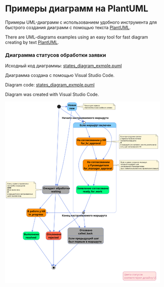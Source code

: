 # Примеры диаграмм на PlantUML
Примеры UML-диаграмм с использованием удобного инструмента для быстрого создания диаграмм с помощью текста [PlantUML](https://plantuml.com/ru/).

There are UML-diagrams examples using an easy tool for fast diagram creating by text [PlantUML](https://plantuml.com/).

### Диаграмма статусов обработки заявки
Исходный код диаграммы: [states_diagram_exmple.puml](https://github.com/okunev-e/plantuml_examples/blob/main/states_diagram_exmple.puml)

Диаграмма создана с помощью Visual Studio Code.

Diagram code: [states_diagram_exmple.puml](https://github.com/okunev-e/plantuml_examples/blob/main/states_diagram_exmple.puml)

Diagram was created with Visual Studio Code.

![Пример диаграммы](https://github.com/okunev-e/plantuml_examples/blob/main/request_statuses_example.svg)
